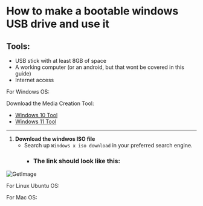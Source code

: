 # How to make a bootable windows USB drive and use it 

## Tools: 
- USB stick with at least 8GB of space 
- A working computer (or an android, but that wont be covered in this guide) 
- Internet access 


For Windows OS: 

Download the Media Creation Tool: 
- [Windows 10 Tool ](https://www.microsoft.com/software-download/windows10)
- [Windows 11 Tool ](https://www.microsoft.com/software-download/windows11)
---
1. **Download the windwos ISO file**
   - Search up `Windows x iso download` in your preferred search engine.
       - ### The link should look like this:
![GetImage](https://github.com/user-attachments/assets/f9019da6-7ce3-4572-bc59-d76851a00ba6)



For Linux Ubuntu OS: 

For Mac OS: 
